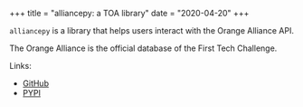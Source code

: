 +++
title = "alliancepy: a TOA library"
date = "2020-04-20"
+++

`alliancepy` is a library that helps users interact with the Orange Alliance API. 

The Orange Alliance is the official database of the First Tech Challenge.

Links:
- [GitHub](https://github.com/karx1/alliancepy)
- [PYPI](https://pypi.org/projects/alliancepy)

